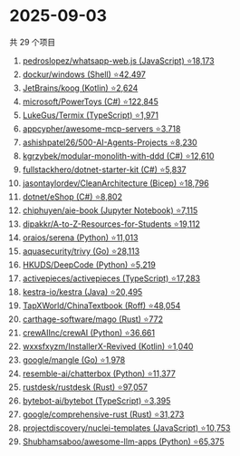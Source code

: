 # 2025-09-03

共 29 个项目

<!-- BEGIN GITHUB -->
<!-- 最后更新时间 2025-09-03 23:09:07 +0800 -->
1. [pedroslopez/whatsapp-web.js (JavaScript) ⭐18,173](https://github.com/pedroslopez/whatsapp-web.js)
1. [dockur/windows (Shell) ⭐42,497](https://github.com/dockur/windows)
1. [JetBrains/koog (Kotlin) ⭐2,624](https://github.com/JetBrains/koog)
1. [microsoft/PowerToys (C#) ⭐122,845](https://github.com/microsoft/PowerToys)
1. [LukeGus/Termix (TypeScript) ⭐1,971](https://github.com/LukeGus/Termix)
1. [appcypher/awesome-mcp-servers ⭐3,718](https://github.com/appcypher/awesome-mcp-servers)
1. [ashishpatel26/500-AI-Agents-Projects ⭐8,230](https://github.com/ashishpatel26/500-AI-Agents-Projects)
1. [kgrzybek/modular-monolith-with-ddd (C#) ⭐12,610](https://github.com/kgrzybek/modular-monolith-with-ddd)
1. [fullstackhero/dotnet-starter-kit (C#) ⭐5,837](https://github.com/fullstackhero/dotnet-starter-kit)
1. [jasontaylordev/CleanArchitecture (Bicep) ⭐18,796](https://github.com/jasontaylordev/CleanArchitecture)
1. [dotnet/eShop (C#) ⭐8,802](https://github.com/dotnet/eShop)
1. [chiphuyen/aie-book (Jupyter Notebook) ⭐7,115](https://github.com/chiphuyen/aie-book)
1. [dipakkr/A-to-Z-Resources-for-Students ⭐19,112](https://github.com/dipakkr/A-to-Z-Resources-for-Students)
1. [oraios/serena (Python) ⭐11,013](https://github.com/oraios/serena)
1. [aquasecurity/trivy (Go) ⭐28,113](https://github.com/aquasecurity/trivy)
1. [HKUDS/DeepCode (Python) ⭐5,219](https://github.com/HKUDS/DeepCode)
1. [activepieces/activepieces (TypeScript) ⭐17,283](https://github.com/activepieces/activepieces)
1. [kestra-io/kestra (Java) ⭐20,495](https://github.com/kestra-io/kestra)
1. [TapXWorld/ChinaTextbook (Roff) ⭐48,054](https://github.com/TapXWorld/ChinaTextbook)
1. [carthage-software/mago (Rust) ⭐772](https://github.com/carthage-software/mago)
1. [crewAIInc/crewAI (Python) ⭐36,661](https://github.com/crewAIInc/crewAI)
1. [wxxsfxyzm/InstallerX-Revived (Kotlin) ⭐1,040](https://github.com/wxxsfxyzm/InstallerX-Revived)
1. [google/mangle (Go) ⭐1,978](https://github.com/google/mangle)
1. [resemble-ai/chatterbox (Python) ⭐11,377](https://github.com/resemble-ai/chatterbox)
1. [rustdesk/rustdesk (Rust) ⭐97,057](https://github.com/rustdesk/rustdesk)
1. [bytebot-ai/bytebot (TypeScript) ⭐3,395](https://github.com/bytebot-ai/bytebot)
1. [google/comprehensive-rust (Rust) ⭐31,273](https://github.com/google/comprehensive-rust)
1. [projectdiscovery/nuclei-templates (JavaScript) ⭐10,753](https://github.com/projectdiscovery/nuclei-templates)
1. [Shubhamsaboo/awesome-llm-apps (Python) ⭐65,375](https://github.com/Shubhamsaboo/awesome-llm-apps)
<!-- END GITHUB -->